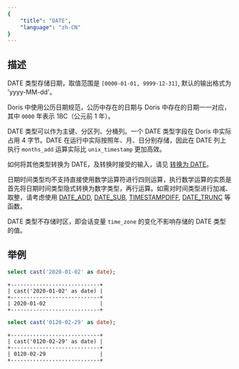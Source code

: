 ```yaml
---
{
    "title": "DATE",
    "language": "zh-CN"
}
---
```


## 描述

DATE 类型存储日期，取值范围是 `[0000-01-01, 9999-12-31]`, 默认的输出格式为 'yyyy-MM-dd'。

Doris 中使用公历日期规范，公历中存在的日期与 Doris 中存在的日期一一对应，其中 `0000` 年表示 1BC（公元前 1 年）。

DATE 类型可以作为主键、分区列、分桶列。一个 DATE 类型字段在 Doris 中实际占用 4 字节。DATE 在运行中实际按照年、月、日分别存储，因此在 DATE 列上执行 `months_add` 运算实际比 `unix_timestamp` 更加高效。

如何将其他类型转换为 DATE，及转换时接受的输入，请见 [转换为 DATE](../conversion/date-conversion.md)。

日期时间类型均不支持直接使用数学运算符进行四则运算，执行数学运算的实质是首先将日期时间类型隐式转换为数字类型，再行运算。如需对时间类型进行加减、取整，请考虑使用 [DATE_ADD](../../../sql-functions/scalar-functions/date-time-functions/date-add.md), [DATE_SUB](../../../sql-functions/scalar-functions/date-time-functions/date-sub.md), [TIMESTAMPDIFF](../../../sql-functions/scalar-functions/date-time-functions/timestampdiff.md), [DATE_TRUNC](../../../sql-functions/scalar-functions/date-time-functions/date-trunc.md) 等函数。

DATE 类型不存储时区，即会话变量 `time_zone` 的变化不影响存储的 DATE 类型的值。

## 举例

```sql
select cast('2020-01-02' as date);
```

```text
+----------------------------+
| cast('2020-01-02' as date) |
+----------------------------+
| 2020-01-02                 |
+----------------------------+
```

```sql
select cast('0120-02-29' as date);
```

```text
+----------------------------+
| cast('0120-02-29' as date) |
+----------------------------+
| 0120-02-29                 |
+----------------------------+
```
